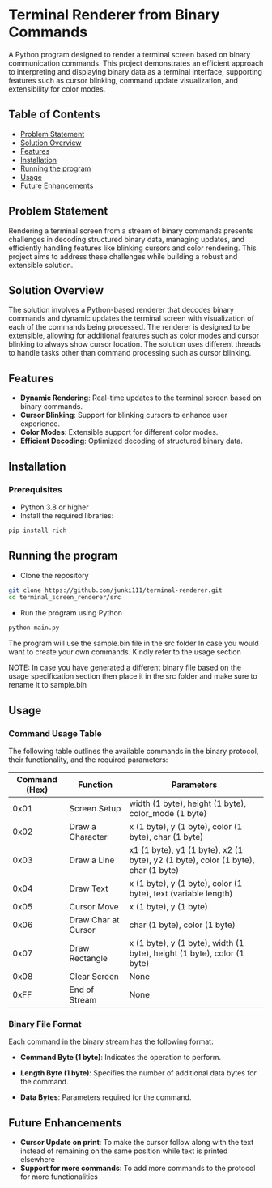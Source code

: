 # Terminal Renderer from Binary Commands

A Python program designed to render a terminal screen based on binary communication commands. 
This project demonstrates an efficient approach to interpreting and displaying binary data as a terminal interface, 
supporting features such as cursor blinking, command update visualization, and extensibility for color modes.

## Table of Contents
- [Problem Statement](#problem-statement)
- [Solution Overview](#solution-overview)
- [Features](#features)
- [Installation](#installation)
- [Running the program](#running-the-program)
- [Usage](#usage)
- [Future Enhancements](#future-enhancements)

## Problem Statement

Rendering a terminal screen from a stream of binary commands presents challenges in decoding structured binary data, 
managing updates, and efficiently handling features like blinking cursors and color rendering. 
This project aims to address these challenges while building a robust and extensible solution.

## Solution Overview

The solution involves a Python-based renderer that decodes binary commands and dynamic updates the terminal screen 
with visualization of each of the commands being processed. The renderer is designed to be extensible, 
allowing for additional features such as color modes and cursor blinking to always show cursor location.
The solution uses different threads to handle tasks other than command processing such as cursor blinking.

## Features

- **Dynamic Rendering**: Real-time updates to the terminal screen based on binary commands.
- **Cursor Blinking**: Support for blinking cursors to enhance user experience.
- **Color Modes**: Extensible support for different color modes.
- **Efficient Decoding**: Optimized decoding of structured binary data.

## Installation
### Prerequisites
- Python 3.8 or higher
- Install the required libraries:
```sh
pip install rich

```
## Running the program
- Clone the repository
```sh
git clone https://github.com/junki111/terminal-renderer.git
cd terminal_screen_renderer/src
```
- Run the program using Python
```sh
python main.py
```
The program will use the sample.bin file in the src folder 
In case you would want to create your own commands. Kindly refer to the usage section

NOTE: In case you have generated a different binary file based on the usage specification section then place it
in the src folder and make sure to rename it to sample.bin

## Usage

### Command Usage Table

The following table outlines the available commands in the binary protocol, their functionality, and the required parameters:

| Command (Hex) | Function           | Parameters                                           |
|---------------|--------------------|------------------------------------------------------|
| 0x01          | Screen Setup       | width (1 byte), height (1 byte), color_mode (1 byte) |
| 0x02          | Draw a Character   | x (1 byte), y (1 byte), color (1 byte), char (1 byte)|
| 0x03          | Draw a Line        | x1 (1 byte), y1 (1 byte), x2 (1 byte), y2 (1 byte), color (1 byte), char (1 byte) |
| 0x04          | Draw Text          | x (1 byte), y (1 byte), color (1 byte), text (variable length) |
| 0x05          | Cursor Move        | x (1 byte), y (1 byte)                               |
| 0x06          | Draw Char at Cursor| char (1 byte), color (1 byte)                        |
| 0x07          | Draw Rectangle     | x (1 byte), y (1 byte), width (1 byte), height (1 byte), color (1 byte) |
| 0x08          | Clear Screen       | None                                                 |
| 0xFF          | End of Stream      | None                                                 |

### Binary File Format

Each command in the binary stream has the following format:

- **Command Byte (1 byte)**: Indicates the operation to perform.

- **Length Byte (1 byte)**: Specifies the number of additional data bytes for the command.

- **Data Bytes**: Parameters required for the command.

## Future Enhancements

- **Cursor Update on print**: To make the cursor follow along with the text instead of remaining on the same position while text is printed elsewhere
- **Support for more commands**: To add more commands to the protocol for more functionalities
